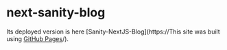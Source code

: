 # next-sanity-blog
Its deployed version is here  [Sanity-NextJS-Blog](https://This site was built using [GitHub Pages](https://pages.github.com/)/).
 

